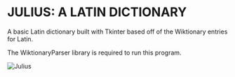 # JULIUS: A LATIN DICTIONARY
A basic Latin dictionary built with Tkinter based off of the Wiktionary entries for Latin.

The WiktionaryParser library is required to run this program.

![Julius](exampleimgs/julius_main)

